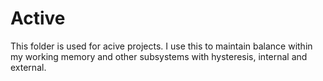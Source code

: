 # Active

This folder is used for acive projects. I use this to maintain balance within my working memory and other subsystems with hysteresis, internal and external.
